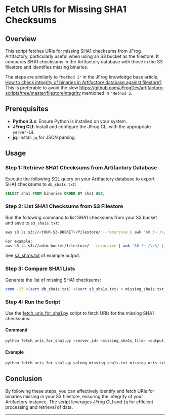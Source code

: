 
# Fetch URIs for Missing SHA1 Checksums

## Overview

This script fetches URIs for missing SHA1 checksums from JFrog Artifactory, particularly useful when using an S3 
bucket as the filestore. It compares SHA1 checksums in the Artifactory database with those in the S3 filestore and identifies missing binaries.

The steps are similarly to `"Method 1"`  in the JFrog knowledge base article,
[How to check integrity of binaries in Artifactory database against filestore?](https://jfrog.com/help/r/how-to-check-integrity-of-binaries-in-artifactory-database-against-filestore/how-to-check-integrity-of-binaries-in-artifactory-database-against-filestore)
This is preferable to avoid the slow https://github.com/JFrogDev/artifactory-scripts/tree/master/filestoreIntegrity 
mentioned in `"Method 3`.

## Prerequisites

- **Python 3.x**: Ensure Python is installed on your system.
- **JFrog CLI**: Install and configure the JFrog CLI with the appropriate `server-id`.
- **jq**: Install `jq` for JSON parsing.


## Usage

### Step 1: Retrieve SHA1 Checksums from Artifactory Database

Execute the following SQL query on your Artifactory database to export SHA1 checksums to `db_sha1s.txt`:
```sql
SELECT sha1 FROM binaries ORDER BY sha1 ASC;
```

### Step 2: List SHA1 Checksums from S3 Filestore

Run the following command to list SHA1 checksums from your S3 bucket and save to `s3_sha1s.txt`:
```bash
aws s3 ls s3://<YOUR-S3-BUCKET>/filestore/ --recursive | awk '$0 !~ /\/$/ { $1=$2=$3=""; print $0}' | cut -c17-  | sort > s3_sha1s.txt

For example:
aws s3 ls s3://adim-bucket/filestore/ --recursive | awk '$0 !~ /\/$/ { $1=$2=$3=""; print $0}' | cut -c17- | sort > s3_sha1s.txt

```
See  [s3_sha1s.txt](s3_sha1s.txt) of example output.

### Step 3: Compare SHA1 Lists

Generate the list of missing SHA1 checksums:
```bash
comm -23 <(sort db_sha1s.txt) <(sort s3_sha1s.txt) > missing_sha1s.txt
```

### Step 4: Run the Script

Use the [fetch_uris_for_sha1.py](fetch_uris_for_sha1.py) script to fetch URIs for the missing SHA1 checksums:

#### Command

```bash
python fetch_uris_for_sha1.py <server_id> <missing_sha1s_file> <output_file>
```

#### Example

```bash
python fetch_uris_for_sha1.py soleng missing_sha1s.txt missing_uris.txt
```



## Conclusion

By following these steps, you can effectively identify and fetch URIs for binaries missing in your S3 filestore, ensuring the integrity of your Artifactory instance. The script leverages JFrog CLI and `jq` for efficient processing and retrieval of data.

---


